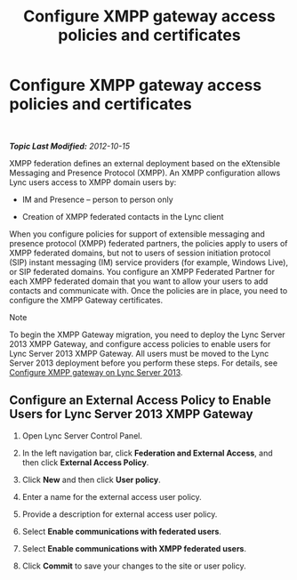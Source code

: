 ﻿---
title: Configure XMPP gateway access policies and certificates
TOCTitle: Configure XMPP gateway access policies and certificates
ms:assetid: fac02f4e-d14d-4be3-b53c-74c82436fd93
ms:mtpsurl: https://technet.microsoft.com/en-us/library/JJ721945(v=OCS.15)
ms:contentKeyID: 49733882
ms.date: 07/23/2014
mtps_version: v=OCS.15
---

<div data-xmlns="http://www.w3.org/1999/xhtml">

<div class="topic" data-xmlns="http://www.w3.org/1999/xhtml" data-msxsl="urn:schemas-microsoft-com:xslt" data-cs="http://msdn.microsoft.com/en-us/">

<div data-asp="http://msdn2.microsoft.com/asp">

# Configure XMPP gateway access policies and certificates

</div>

<div id="mainSection">

<div id="mainBody">

<span> </span>

_**Topic Last Modified:** 2012-10-15_

XMPP federation defines an external deployment based on the eXtensible Messaging and Presence Protocol (XMPP). An XMPP configuration allows Lync users access to XMPP domain users by:

  - IM and Presence – person to person only

  - Creation of XMPP federated contacts in the Lync client

When you configure policies for support of extensible messaging and presence protocol (XMPP) federated partners, the policies apply to users of XMPP federated domains, but not to users of session initiation protocol (SIP) instant messaging (IM) service providers (for example, Windows Live), or SIP federated domains. You configure an XMPP Federated Partner for each XMPP federated domain that you want to allow your users to add contacts and communicate with. Once the policies are in place, you need to configure the XMPP Gateway certificates.

<div>


> [!NOTE]  
> To begin the XMPP Gateway migration, you need to deploy the Lync Server 2013 XMPP Gateway, and configure access policies to enable users for Lync Server 2013 XMPP Gateway. All users must be moved to the Lync Server 2013 deployment before you perform these steps. For details, see <A href="configure-xmpp-gateway-on-lync-server-2013.md">Configure XMPP gateway on Lync Server 2013</A>.



</div>

<div>

## Configure an External Access Policy to Enable Users for Lync Server 2013 XMPP Gateway

1.  Open Lync Server Control Panel.

2.  In the left navigation bar, click **Federation and External Access**, and then click **External Access Policy**.

3.  Click **New** and then click **User policy**.

4.  Enter a name for the external access user policy.

5.  Provide a description for external access user policy.

6.  Select **Enable communications with federated users**.

7.  Select **Enable communications with XMPP federated users**.

8.  Click **Commit** to save your changes to the site or user policy.

</div>

</div>

<span> </span>

</div>

</div>

</div>

